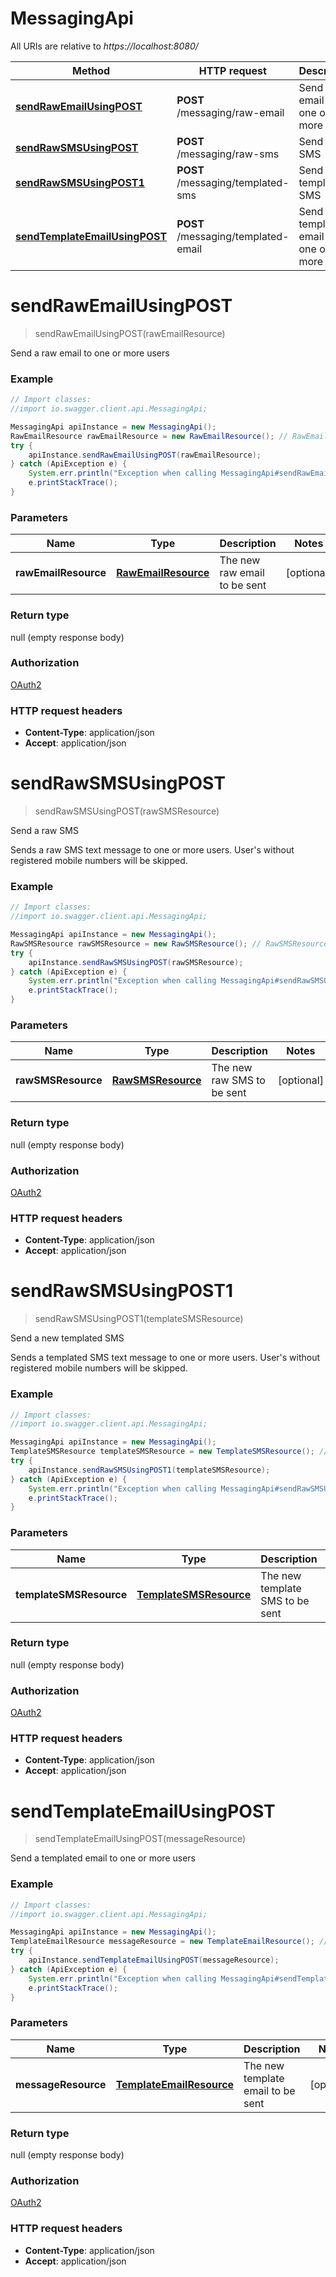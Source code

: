# MessagingApi

All URIs are relative to *https://localhost:8080/*

Method | HTTP request | Description
------------- | ------------- | -------------
[**sendRawEmailUsingPOST**](MessagingApi.md#sendRawEmailUsingPOST) | **POST** /messaging/raw-email | Send a raw email to one or more users
[**sendRawSMSUsingPOST**](MessagingApi.md#sendRawSMSUsingPOST) | **POST** /messaging/raw-sms | Send a raw SMS
[**sendRawSMSUsingPOST1**](MessagingApi.md#sendRawSMSUsingPOST1) | **POST** /messaging/templated-sms | Send a new templated SMS
[**sendTemplateEmailUsingPOST**](MessagingApi.md#sendTemplateEmailUsingPOST) | **POST** /messaging/templated-email | Send a templated email to one or more users


<a name="sendRawEmailUsingPOST"></a>
# **sendRawEmailUsingPOST**
> sendRawEmailUsingPOST(rawEmailResource)

Send a raw email to one or more users

### Example
```java
// Import classes:
//import io.swagger.client.api.MessagingApi;

MessagingApi apiInstance = new MessagingApi();
RawEmailResource rawEmailResource = new RawEmailResource(); // RawEmailResource | The new raw email to be sent
try {
    apiInstance.sendRawEmailUsingPOST(rawEmailResource);
} catch (ApiException e) {
    System.err.println("Exception when calling MessagingApi#sendRawEmailUsingPOST");
    e.printStackTrace();
}
```

### Parameters

Name | Type | Description  | Notes
------------- | ------------- | ------------- | -------------
 **rawEmailResource** | [**RawEmailResource**](RawEmailResource.md)| The new raw email to be sent | [optional]

### Return type

null (empty response body)

### Authorization

[OAuth2](../README.md#OAuth2)

### HTTP request headers

 - **Content-Type**: application/json
 - **Accept**: application/json

<a name="sendRawSMSUsingPOST"></a>
# **sendRawSMSUsingPOST**
> sendRawSMSUsingPOST(rawSMSResource)

Send a raw SMS

Sends a raw SMS text message to one or more users. User&#39;s without registered mobile numbers will be skipped.

### Example
```java
// Import classes:
//import io.swagger.client.api.MessagingApi;

MessagingApi apiInstance = new MessagingApi();
RawSMSResource rawSMSResource = new RawSMSResource(); // RawSMSResource | The new raw SMS to be sent
try {
    apiInstance.sendRawSMSUsingPOST(rawSMSResource);
} catch (ApiException e) {
    System.err.println("Exception when calling MessagingApi#sendRawSMSUsingPOST");
    e.printStackTrace();
}
```

### Parameters

Name | Type | Description  | Notes
------------- | ------------- | ------------- | -------------
 **rawSMSResource** | [**RawSMSResource**](RawSMSResource.md)| The new raw SMS to be sent | [optional]

### Return type

null (empty response body)

### Authorization

[OAuth2](../README.md#OAuth2)

### HTTP request headers

 - **Content-Type**: application/json
 - **Accept**: application/json

<a name="sendRawSMSUsingPOST1"></a>
# **sendRawSMSUsingPOST1**
> sendRawSMSUsingPOST1(templateSMSResource)

Send a new templated SMS

Sends a templated SMS text message to one or more users. User&#39;s without registered mobile numbers will be skipped.

### Example
```java
// Import classes:
//import io.swagger.client.api.MessagingApi;

MessagingApi apiInstance = new MessagingApi();
TemplateSMSResource templateSMSResource = new TemplateSMSResource(); // TemplateSMSResource | The new template SMS to be sent
try {
    apiInstance.sendRawSMSUsingPOST1(templateSMSResource);
} catch (ApiException e) {
    System.err.println("Exception when calling MessagingApi#sendRawSMSUsingPOST1");
    e.printStackTrace();
}
```

### Parameters

Name | Type | Description  | Notes
------------- | ------------- | ------------- | -------------
 **templateSMSResource** | [**TemplateSMSResource**](TemplateSMSResource.md)| The new template SMS to be sent | [optional]

### Return type

null (empty response body)

### Authorization

[OAuth2](../README.md#OAuth2)

### HTTP request headers

 - **Content-Type**: application/json
 - **Accept**: application/json

<a name="sendTemplateEmailUsingPOST"></a>
# **sendTemplateEmailUsingPOST**
> sendTemplateEmailUsingPOST(messageResource)

Send a templated email to one or more users

### Example
```java
// Import classes:
//import io.swagger.client.api.MessagingApi;

MessagingApi apiInstance = new MessagingApi();
TemplateEmailResource messageResource = new TemplateEmailResource(); // TemplateEmailResource | The new template email to be sent
try {
    apiInstance.sendTemplateEmailUsingPOST(messageResource);
} catch (ApiException e) {
    System.err.println("Exception when calling MessagingApi#sendTemplateEmailUsingPOST");
    e.printStackTrace();
}
```

### Parameters

Name | Type | Description  | Notes
------------- | ------------- | ------------- | -------------
 **messageResource** | [**TemplateEmailResource**](TemplateEmailResource.md)| The new template email to be sent | [optional]

### Return type

null (empty response body)

### Authorization

[OAuth2](../README.md#OAuth2)

### HTTP request headers

 - **Content-Type**: application/json
 - **Accept**: application/json

